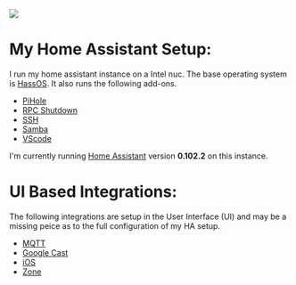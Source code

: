 <div>
  <img src="https://github.com/home-assistant/home-assistant-assets/blob/master/loading-screen.gif" style="display:block; margin:0 auto;">
</div>

# My Home Assistant Setup:

I run my home assistant instance on a Intel nuc.  The base operating system is [HassOS](https://github.com/home-assistant/hassos). It also runs the following add-ons. 

* [PiHole](https://github.com/hassio-addons/addon-pi-hole)
* [RPC Shutdown](https://www.home-assistant.io/addons/rpc_shutdown/)
* [SSH](https://www.home-assistant.io/addons/ssh/)
* [Samba](https://www.home-assistant.io/addons/samba/)
* [VScode](https://github.com/hassio-addons/addon-vscode)

I'm currently running [Home Assistant](https://home-assistant.io) version __0.102.2__ on this instance.

# UI Based Integrations:
The following integrations are setup in the User Interface (UI) and may be a missing peice as to the full configuration of my HA setup.  

* [MQTT](https://www.home-assistant.io/integrations/mqtt/)
* [Google Cast](https://www.home-assistant.io/integrations/cast/)
* [iOS](https://www.home-assistant.io/integrations/ios/)
* [Zone](https://www.home-assistant.io/integrations/zone/)